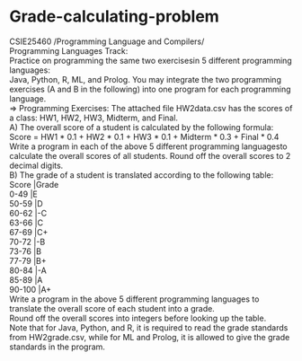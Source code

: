 # Grade-calculating-problem  
CSIE25460 /Programming Language and Compilers/  
Programming Languages Track:  
Practice on programming the same two exercisesin 5 different programming languages:  
Java, Python, R, ML, and Prolog. You may integrate the two programming exercises (A and B in the following) into one program for each programming language.  
=> Programming Exercises: The attached file HW2data.csv has the scores of  
a class: HW1, HW2, HW3, Midterm, and Final.  
A) The overall score of a student is calculated by the following formula:  
Score = HW1 * 0.1 + HW2 * 0.1 + HW3 * 0.1 + Midterm * 0.3 + Final * 0.4  
Write a program in each of the above 5 different programming languagesto calculate the overall scores of all students. Round off the overall scores to 2 decimal digits.  
B) The grade of a student is translated according to the following table:  
Score  |Grade  
0-49   |E  
50-59  |D  
60-62  |-C  
63-66  |C  
67-69  |C+  
70-72  |-B  
73-76  |B  
77-79  |B+  
80-84  |-A  
85-89  |A  
90-100 |A+  
Write a program in the above 5 different programming languages to translate the overall score of each student into a grade.  
Round off the overall scores into integers before looking up the table.  
Note that for Java, Python, and R, it is required to read the grade standards from HW2grade.csv, while for ML and Prolog, it is allowed to give the grade standards in the program.  
